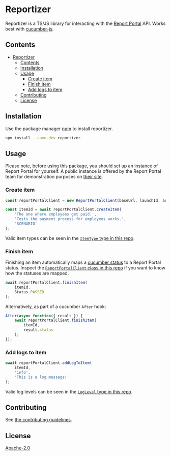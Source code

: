 # Reportizer

Reportizer is a TS/JS library for interacting with the [Report Portal](https://reportportal.io/) API.
Works best with [cucumber-js](https://github.com/cucumber/cucumber-js).

## Contents
- [Reportizer](#reportizer)
  - [Contents](#contents)
  - [Installation](#installation)
  - [Usage](#usage)
    - [Create item](#create-item)
    - [Finish item](#finish-item)
    - [Add logs to item](#add-logs-to-item)
  - [Contributing](#contributing)
  - [License](#license)

## Installation

Use the package manager [npm](https://www.npmjs.com/) to install reportizer.

```bash
npm install --save-dev reportizer
```

## Usage

Please note, before using this package, you should set up an instance of Report Portal for yourself. A public instance is offered by the Report Portal team for demonstration purposes on [their site](https://reportportal.io/).

### Create item
```typescript
const reportPortalClient = new ReportPortalClient(baseUrl, launchId, authToken);

const itemId = await reportPortalClient.createItem(
    'The one where employees get paid.',
    'Tests the payment process for employees works.',
    'SCENARIO'
);
```

Valid item types can be seen in the [`ItemType` type in this repo](./src/models/index.ts).

### Finish item
Finishing an item automatically maps a [cucumber status](https://github.com/DefinitelyTyped/DefinitelyTyped/blob/56c1ea26b59ed0e4634b1ba27096ab3b90371875/types/cucumber/index.d.ts#L14) to a Report Portal status. Inspect the [`ReportPortalClient` class in this repo](./src/index.ts) if you want to know how the statuses are mapped.

```typescript
await reportPortalClient.finishItem(
    itemId,
    Status.PASSED
);
```
Alternatively, as part of a cucumber `After` hook:
```typescript
After(async function({ result }) {
    await reportPortalClient.finishItem(
        itemId,
        result.status
    );
});
```

### Add logs to item
```typescript
await reportPortalClient.addLogToItem(
    itemId,
    'info',
    'This is a log message!'
);
```
Valid log levels can be seen in the [`LogLevel` type in this repo](./src/models/index.ts).

## Contributing
See [the contributing guidelines](./CONTRIBUTING.md).

## License
[Apache-2.0](https://choosealicense.com/licenses/apache-2.0/)